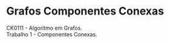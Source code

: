 # Grafos Componentes Conexas
CK0111 - Algoritmo em Grafos.<br>
Trabalho 1 - Componentes Conexas.<br>
